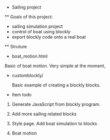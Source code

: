 
* Sailing project

** Goals of this project:

 - sailing simulation project
 - control of boat using blockly
 - export blockly code onto a real boat


** Struture

 - boat_motion.html

  Basic of boat motion. Very simple at the moment, 

 - customblockly/

   Basic example of creating a blockly blocks.


* Item todo

1. Generate JavaScript from blockly program.

2. Add more sailing related blocks

3. Style page. Add boat simulation to blocks

4. Boat motion
